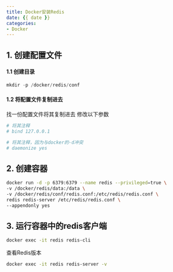 ```yaml
---
title: Docker安装Redis
date: {{ date }}
categories:
- Docker
---
```

## 1. 创建配置文件
#### 1.1 创建目录
```java
mkdir -p /docker/redis/conf
```
#### 1.2 将配置文件复制进去
找一份配置文件将其复制进去
修改以下参数
```sh
# 将其注释
# bind 127.0.0.1

# 将其注释，因为与docker的-d冲突
# daemonize yes
```
## 2. 创建容器
```sh
docker run -d -p 6379:6379 --name redis --privileged=true \
-v /docker/redis/data:/data \
-v /docker/redis/conf/redis.conf:/etc/redis/redis.conf \
redis redis-server /etc/redis/redis.conf \
--appendonly yes
```
## 3. 运行容器中的redis客户端
```sh
docker exec -it redis redis-cli
```
查看Redis版本
```sh
docker exec -it redis redis-server -v
```
